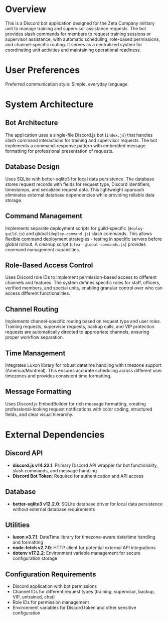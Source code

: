 # Overview

This is a Discord bot application designed for the Zeta Company military unit to manage training and supervisor assistance requests. The bot provides slash commands for members to request training sessions or supervisor assistance, with automatic scheduling, role-based permissions, and channel-specific routing. It serves as a centralized system for coordinating unit activities and maintaining operational readiness.

# User Preferences

Preferred communication style: Simple, everyday language.

# System Architecture

## Bot Architecture
The application uses a single-file Discord.js bot (`index.js`) that handles slash command interactions for training and supervisor requests. The bot implements a command-response pattern with embedded message formatting for professional presentation of requests.

## Database Design
Uses SQLite with better-sqlite3 for local data persistence. The database stores request records with fields for request type, Discord identifiers, timestamps, and serialized request data. This lightweight approach eliminates external database dependencies while providing reliable data storage.

## Command Management
Implements separate deployment scripts for guild-specific (`deploy-guild.js`) and global (`deploy-command.js`) slash commands. This allows flexible command deployment strategies - testing in specific servers before global rollout. A cleanup script (`clear-global-commands.js`) provides command management capabilities.

## Role-Based Access Control
Uses Discord role IDs to implement permission-based access to different channels and features. The system defines specific roles for staff, officers, verified members, and special units, enabling granular control over who can access different functionalities.

## Channel Routing
Implements channel-specific routing based on request type and user roles. Training requests, supervisor requests, backup calls, and VIP protection requests are automatically directed to appropriate channels, ensuring proper workflow separation.

## Time Management
Integrates Luxon library for robust datetime handling with timezone support (America/Montreal). This ensures accurate scheduling across different user timezones and provides consistent time formatting.

## Message Formatting
Uses Discord.js EmbedBuilder for rich message formatting, creating professional-looking request notifications with color coding, structured fields, and clear visual hierarchy.

# External Dependencies

## Discord API
- **discord.js v14.22.1**: Primary Discord API wrapper for bot functionality, slash commands, and message handling
- **Discord Bot Token**: Required for authentication and API access

## Database
- **better-sqlite3 v12.2.0**: SQLite database driver for local data persistence without external database requirements

## Utilities
- **luxon v3.7.1**: DateTime library for timezone-aware date/time handling and formatting
- **node-fetch v2.7.0**: HTTP client for potential external API integrations
- **dotenv v17.2.2**: Environment variable management for secure configuration storage

## Configuration Requirements
- Discord application with bot permissions
- Channel IDs for different request types (training, supervisor, backup, VIP, untrained, chat)
- Role IDs for permission management
- Environment variables for Discord token and other sensitive configuration
